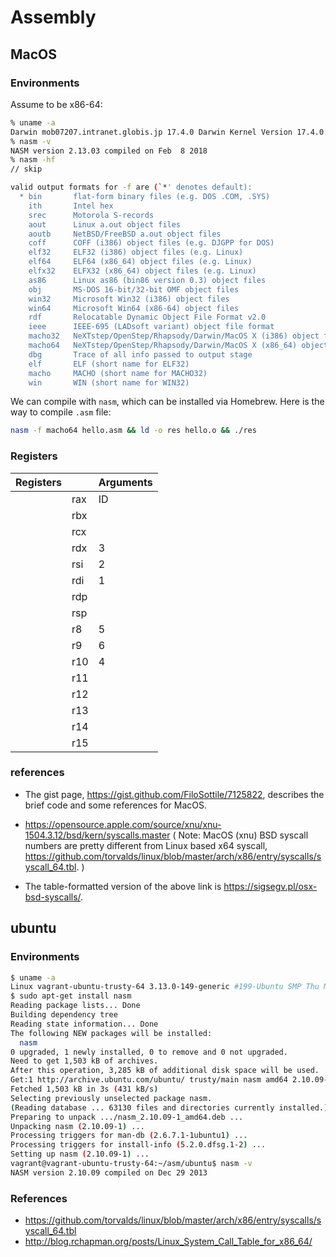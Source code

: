 # Assembly

## MacOS

### Environments

Assume to be x86-64:


```bash
% uname -a
Darwin mob07207.intranet.globis.jp 17.4.0 Darwin Kernel Version 17.4.0: Sun Dec 17 09:19:54 PST 2017; root:xnu-4570.41.2~1/RELEASE_X86_64 x86_64
% nasm -v
NASM version 2.13.03 compiled on Feb  8 2018
% nasm -hf
// skip

valid output formats for -f are (`*' denotes default):
  * bin       flat-form binary files (e.g. DOS .COM, .SYS)
    ith       Intel hex
    srec      Motorola S-records
    aout      Linux a.out object files
    aoutb     NetBSD/FreeBSD a.out object files
    coff      COFF (i386) object files (e.g. DJGPP for DOS)
    elf32     ELF32 (i386) object files (e.g. Linux)
    elf64     ELF64 (x86_64) object files (e.g. Linux)
    elfx32    ELFX32 (x86_64) object files (e.g. Linux)
    as86      Linux as86 (bin86 version 0.3) object files
    obj       MS-DOS 16-bit/32-bit OMF object files
    win32     Microsoft Win32 (i386) object files
    win64     Microsoft Win64 (x86-64) object files
    rdf       Relocatable Dynamic Object File Format v2.0
    ieee      IEEE-695 (LADsoft variant) object file format
    macho32   NeXTstep/OpenStep/Rhapsody/Darwin/MacOS X (i386) object files
    macho64   NeXTstep/OpenStep/Rhapsody/Darwin/MacOS X (x86_64) object files
    dbg       Trace of all info passed to output stage
    elf       ELF (short name for ELF32)
    macho     MACHO (short name for MACHO32)
    win       WIN (short name for WIN32)
```

We can compile with `nasm`, which can be installed via Homebrew. Here is the way to compile `.asm` file:

```bash
nasm -f macho64 hello.asm && ld -o res hello.o && ./res
```

### Registers

|Registers||Arguments|
|---|---|---|
||rax|ID|
||rbx||
||rcx||
||rdx|3|
||rsi|2|
||rdi|1|
||rdp||
||rsp||
||r8|5|
||r9|6|
||r10|4|
||r11||
||r12||
||r13||
||r14||
||r15||

### references

+ The gist page, https://gist.github.com/FiloSottile/7125822, describes the brief code and some references for MacOS.

+ https://opensource.apple.com/source/xnu/xnu-1504.3.12/bsd/kern/syscalls.master ( Note: MacOS (xnu) BSD syscall numbers are pretty different from Linux based x64 syscall, https://github.com/torvalds/linux/blob/master/arch/x86/entry/syscalls/syscall_64.tbl. )

+ The table-formatted version of the above link is https://sigsegv.pl/osx-bsd-syscalls/.


## ubuntu

### Environments

```bash
$ uname -a
Linux vagrant-ubuntu-trusty-64 3.13.0-149-generic #199-Ubuntu SMP Thu May 17 10:12:50 UTC 2018 x86_64 x86_64 x86_64 GNU/Linux
$ sudo apt-get install nasm
Reading package lists... Done
Building dependency tree
Reading state information... Done
The following NEW packages will be installed:
  nasm
0 upgraded, 1 newly installed, 0 to remove and 0 not upgraded.
Need to get 1,503 kB of archives.
After this operation, 3,285 kB of additional disk space will be used.
Get:1 http://archive.ubuntu.com/ubuntu/ trusty/main nasm amd64 2.10.09-1 [1,503 kB]
Fetched 1,503 kB in 3s (431 kB/s)
Selecting previously unselected package nasm.
(Reading database ... 63130 files and directories currently installed.)
Preparing to unpack .../nasm_2.10.09-1_amd64.deb ...
Unpacking nasm (2.10.09-1) ...
Processing triggers for man-db (2.6.7.1-1ubuntu1) ...
Processing triggers for install-info (5.2.0.dfsg.1-2) ...
Setting up nasm (2.10.09-1) ...
vagrant@vagrant-ubuntu-trusty-64:~/asm/ubuntu$ nasm -v
NASM version 2.10.09 compiled on Dec 29 2013
```


### References

+ https://github.com/torvalds/linux/blob/master/arch/x86/entry/syscalls/syscall_64.tbl
+ http://blog.rchapman.org/posts/Linux_System_Call_Table_for_x86_64/
